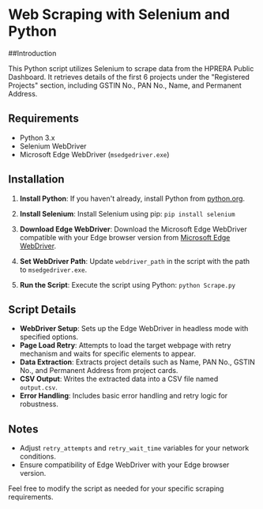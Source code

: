 # Web Scraping with Selenium and Python

##Introduction

This Python script utilizes Selenium to scrape data from the HPRERA Public Dashboard. It retrieves details of the first 6 projects under the "Registered Projects" section, including GSTIN No., PAN No., Name, and Permanent Address.

## Requirements

- Python 3.x
- Selenium WebDriver
- Microsoft Edge WebDriver (`msedgedriver.exe`)

## Installation

1. **Install Python**: If you haven't already, install Python from [python.org](https://www.python.org/downloads/).

2. **Install Selenium**: Install Selenium using pip:
  `pip install selenium`
 
3. **Download Edge WebDriver**: Download the Microsoft Edge WebDriver compatible with your Edge browser version from [Microsoft Edge WebDriver](https://developer.microsoft.com/en-us/microsoft-edge/tools/webdriver/).

4. **Set WebDriver Path**: Update `webdriver_path` in the script with the path to `msedgedriver.exe`.

5. **Run the Script**: Execute the script using Python:
    `python Scrape.py`


## Script Details

- **WebDriver Setup**: Sets up the Edge WebDriver in headless mode with specified options.
- **Page Load Retry**: Attempts to load the target webpage with retry mechanism and waits for specific elements to appear.
- **Data Extraction**: Extracts project details such as Name, PAN No., GSTIN No., and Permanent Address from project cards.
- **CSV Output**: Writes the extracted data into a CSV file named `output.csv`.
- **Error Handling**: Includes basic error handling and retry logic for robustness.

## Notes

- Adjust `retry_attempts` and `retry_wait_time` variables for your network conditions.
- Ensure compatibility of Edge WebDriver with your Edge browser version.

Feel free to modify the script as needed for your specific scraping requirements.
